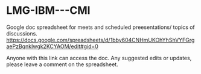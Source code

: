 # LMG-IBM---CMI

Google doc spreadsheet for meets and scheduled preesentations/ topics of discussions. 
https://docs.google.com/spreadsheets/d/1bby604CNHmUKOhYhShVYFGrgaePzBqnkIwgk2KCYAOM/edit#gid=0

Anyone with this link can access the doc. 
Any suggested edits or updates, please leave a comment on the spreadsheet.
